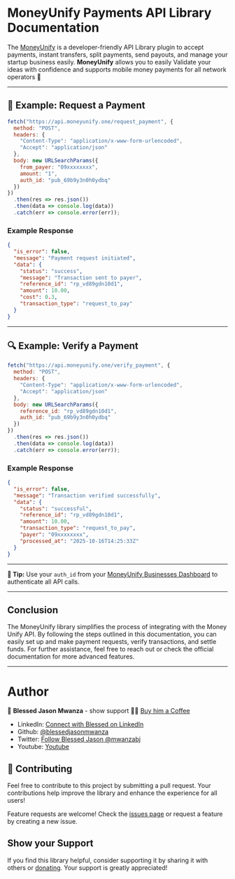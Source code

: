 # MoneyUnify Payments API Library Documentation

The [MoneyUnify](http://moneyunify.one) is a developer-friendly API Library plugin to accept payments, instant transfers, split payments, send payouts, and manage your startup business easily. **MoneyUnify** allows you to easily Validate your ideas with confidence and supports mobile money payments for all network operators 🚀

---

## 💸 Example: Request a Payment

```js
fetch("https://api.moneyunify.one/request_payment", {
  method: "POST",
  headers: {
    "Content-Type": "application/x-www-form-urlencoded",
    "Accept": "application/json"
  },
  body: new URLSearchParams({
    from_payer: "09xxxxxxxx",
    amount: "1",
    auth_id: "pub_69b9y3n0h0ydbq"
  })
})
  .then(res => res.json())
  .then(data => console.log(data))
  .catch(err => console.error(err));
````

### Example Response

```json
{
  "is_error": false,
  "message": "Payment request initiated",
  "data": {
    "status": "success",
    "message": "Transaction sent to payer",
    "reference_id": "rp_vd89gdn10d1",
    "amount": 10.00,
    "cost": 0.3,
    "transaction_type": "request_to_pay"
  }
}
```

---

## 🔍 Example: Verify a Payment

```js
fetch("https://api.moneyunify.one/verify_payment", {
  method: "POST",
  headers: {
    "Content-Type": "application/x-www-form-urlencoded",
    "Accept": "application/json"
  },
  body: new URLSearchParams({
    reference_id: "rp_vd89gdn10d1",
    auth_id: "pub_69b9y3n0h0ydbq"
  })
})
  .then(res => res.json())
  .then(data => console.log(data))
  .catch(err => console.error(err));
```

### Example Response

```json
{
  "is_error": false,
  "message": "Transaction verified successfully",
  "data": {
    "status": "successful",
    "reference_id": "rp_vd89gdn10d1",
    "amount": 10.00,
    "transaction_type": "request_to_pay",
    "payer": "09xxxxxxxx",
    "processed_at": "2025-10-16T14:25:33Z"
  }
}
```

---

**📘 Tip:**
Use your `auth_id` from your [MoneyUnify Businesses Dashboard](http://moneyunify.one/businesses) to authenticate all API calls.


---

## Conclusion

The MoneyUnify library simplifies the process of integrating with the Money Unify API. By following the steps outlined in this documentation, you can easily set up and make payment requests, verify transactions, and settle funds. For further assistance, feel free to reach out or check the official documentation for more advanced features.

---

# Author

👤 **Blessed Jason Mwanza** - show support 💖🙌 [Buy him a Coffee](https://www.buymeacoffee.com/mwanzabj)

- LinkedIn: [Connect with Blessed on LinkedIn](https://www.linkedin.com/in/blessedjasonmwanza)
- Github: [@blessedjasonmwanza](https://github.com/blessedjasonmwanza)
- Twitter: [Follow Blessed Jason @mwanzabj](https://twitter.com/mwanzabj)
- Youtube: [Youtube](https://www.youtube.com/@blessedjasonmwanza)

## 🤝 Contributing

Feel free to contribute to this project by submitting a pull request. Your contributions help improve the library and enhance the experience for all users!

Feature requests are welcome! Check the [issues page](https://github.com/blessedjasonmwanza/MoneyUnify/issues) or request a feature by creating a new issue.

## Show your Support

If you find this library helpful, consider supporting it by sharing it with others or [donating](https://www.buymeacoffee.com/mwanzabj). Your support is greatly appreciated!